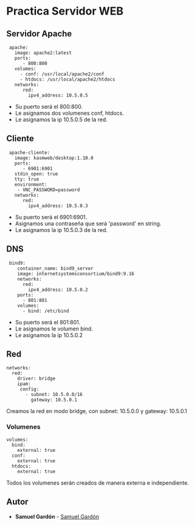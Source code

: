 # Practica Servidor WEB

## Servidor Apache
~~~
 apache:
   image: apache2:latest
   ports:
      - 800:800
   volumes:
     - conf: /usr/local/apache2/conf
     - htdocs: /usr/local/apache2/htdocs
   networks:
      red:
        ipv4_address: 10.5.0.5
~~~
* Su puerto será el 800:800.
* Le asignamos dos volumenes conf, htdocs.
* Le asignamos la ip 10.5.0.5 de la red.

## Cliente
~~~
 apache-cliente:
   image: kasmweb/desktop:1.10.0
   ports:
      - 6901:6901
   stdin_open: true  
   tty: true         
   environment:
    - VNC_PASSWORD=password 
   networks:
      red:
        ipv4_address: 10.5.0.3 
~~~
* Su puerto será el 6901:6901.
* Asignamos una contraseña que será 'password' en string.
* Le asignamos la ip 10.5.0.3 de la red.

## DNS
~~~
 bind9:
    container_name: bind9_server
    image: internetsystemsconsortium/bind9:9.16
    networks:
      red:
        ipv4_address: 10.5.0.2
    ports:
      - 801:801
    volumes:
      - bind: /etc/bind
~~~
* Su puerto será el 801:801.
* Le asignamos le volumen bind.
* Le asignamos la ip 10.5.0.2

## Red
~~~
networks:
  red:
    driver: bridge
    ipam:
     config:
       - subnet: 10.5.0.0/16
         gateway: 10.5.0.1
~~~
Creamos la red en modo bridge, con subnet: 10.5.0.0 y gateway: 10.5.0.1

### Volumenes
~~~
volumes:
  bind:
    external: true
  conf:
    external: true
  htdocs:
    external: true
~~~
Todos los volumenes serán creados de manera externa e independiente.

## Autor
* **Samuel Gardón** - [Samuel Gardón](https://github.com/Maxwellgp)